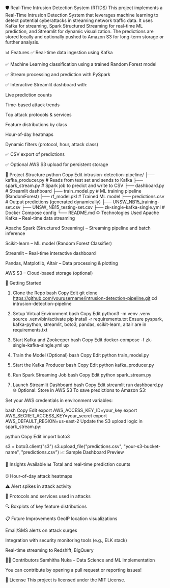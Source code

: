 🛡️ Real-Time Intrusion Detection System (RTIDS)
This project implements a Real-Time Intrusion Detection System that leverages machine learning to detect potential cyberattacks in streaming network traffic data. It uses Kafka for streaming, Spark Structured Streaming for real-time ML prediction, and Streamlit for dynamic visualization. The predictions are stored locally and optionally pushed to Amazon S3 for long-term storage or further analysis.

📊 Features
✅ Real-time data ingestion using Kafka

✅ Machine Learning classification using a trained Random Forest model

✅ Stream processing and prediction with PySpark

✅ Interactive Streamlit dashboard with:

Live prediction counts

Time-based attack trends

Top attack protocols & services

Feature distributions by class

Hour-of-day heatmaps

Dynamic filters (protocol, hour, attack class)

✅ CSV export of predictions

✅ Optional AWS S3 upload for persistent storage

📁 Project Structure
python
Copy
Edit
intrusion-detection-pipeline/
├── kafka_producer.py         # Reads from test set and sends to Kafka
├── spark_stream.py           # Spark job to predict and write to CSV
├── dashboard.py              # Streamlit dashboard
├── train_model.py            # ML training pipeline (RandomForest)
├── rf_model.pkl              # Trained ML model
├── predictions.csv           # Output predictions (generated dynamically)
├── UNSW_NB15_training-set.csv
├── UNSW_NB15_testing-set.csv
├── zk-single-kafka-single.yml  # Docker Compose config
└── README.md
⚙️ Technologies Used
Apache Kafka – Real-time data streaming

Apache Spark (Structured Streaming) – Streaming pipeline and batch inference

Scikit-learn – ML model (Random Forest Classifier)

Streamlit – Real-time interactive dashboard

Pandas, Matplotlib, Altair – Data processing & plotting

AWS S3 – Cloud-based storage (optional)

🚀 Getting Started
1. Clone the Repo
bash
Copy
Edit
git clone https://github.com/yourusername/intrusion-detection-pipeline.git
cd intrusion-detection-pipeline
2. Setup Virtual Environment
bash
Copy
Edit
python3 -m venv .venv
source .venv/bin/activate
pip install -r requirements.txt
Ensure pyspark, kafka-python, streamlit, boto3, pandas, scikit-learn, altair are in requirements.txt

3. Start Kafka and Zookeeper
bash
Copy
Edit
docker-compose -f zk-single-kafka-single.yml up
4. Train the Model (Optional)
bash
Copy
Edit
python train_model.py
5. Start the Kafka Producer
bash
Copy
Edit
python kafka_producer.py
6. Run Spark Streaming Job
bash
Copy
Edit
python spark_stream.py
7. Launch Streamlit Dashboard
bash
Copy
Edit
streamlit run dashboard.py
🌐 Optional: Store in AWS S3
To save predictions to Amazon S3:

Set your AWS credentials in environment variables:

bash
Copy
Edit
export AWS_ACCESS_KEY_ID=your_key
export AWS_SECRET_ACCESS_KEY=your_secret
export AWS_DEFAULT_REGION=us-east-2
Update the S3 upload logic in spark_stream.py:

python
Copy
Edit
import boto3

s3 = boto3.client("s3")
s3.upload_file("predictions.csv", "your-s3-bucket-name", "predictions.csv")
📈 Sample Dashboard Preview

📌 Insights Available
📊 Total and real-time prediction counts

⏰ Hour-of-day attack heatmaps

⚠️ Alert spikes in attack activity

📡 Protocols and services used in attacks

🔍 Boxplots of key feature distributions

📋 Future Improvements
GeoIP location visualizations

Email/SMS alerts on attack surges

Integration with security monitoring tools (e.g., ELK stack)

Real-time streaming to Redshift, BigQuery

👩‍💻 Contributors
Samhitha Nuka – Data Science and ML Implementation

You can contribute by opening a pull request or reporting issues!

📄 License
This project is licensed under the MIT License.

